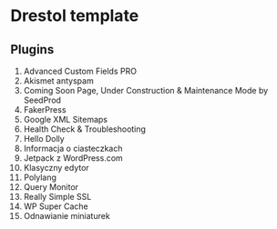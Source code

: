 # Drestol template

## Plugins

1. Advanced Custom Fields PRO
2. Akismet antyspam
3. Coming Soon Page, Under Construction & Maintenance Mode by SeedProd
4. FakerPress
5. Google XML Sitemaps
6. Health Check & Troubleshooting
7. Hello Dolly
8. Informacja o ciasteczkach
9. Jetpack z WordPress.com
10. Klasyczny edytor
11. Polylang
12. Query Monitor
13. Really Simple SSL
14. WP Super Cache
15. Odnawianie miniaturek
